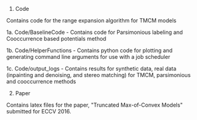 

1. Code

  Contains code for the range expansion algorithm for TMCM models

1a. Code/BaselineCode - Contains code for Parsimonious labeling and Cooccurrence based potentials method

1b. Code/HelperFunctions - Contains python code for plotting and generating command line arguments for use with a job scheduler

1c. Code/output_logs - Contains results for synthetic data, real data (inpainting and denoising, and stereo matching) for TMCM, parsimonious and cooccurrence methods

2. Paper

  Contains latex files for the paper, "Truncated Max-of-Convex Models" submitted for ECCV 2016.
